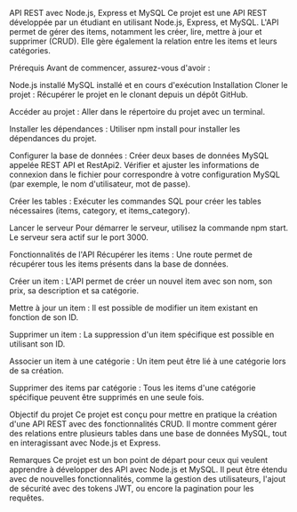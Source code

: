 
API REST avec Node.js, Express et MySQL
Ce projet est une API REST développée par un étudiant en utilisant Node.js, Express, et MySQL. L'API permet de gérer des items, notamment les créer, lire, mettre à jour et supprimer (CRUD). Elle gère également la relation entre les items et leurs catégories.

Prérequis
Avant de commencer, assurez-vous d'avoir :

Node.js installé
MySQL installé et en cours d'exécution
Installation
Cloner le projet : Récupérer le projet en le clonant depuis un dépôt GitHub.

Accéder au projet : Aller dans le répertoire du projet avec un terminal.

Installer les dépendances : Utiliser npm install pour installer les dépendances du projet.

Configurer la base de données : Créer deux bases de  données MySQL appelée REST API et RestApi2. Vérifier et ajuster les informations de connexion dans le fichier pour correspondre à votre configuration MySQL (par exemple, le nom d'utilisateur, mot de passe).

Créer les tables : Exécuter les commandes SQL pour créer les tables nécessaires (items, category, et items_category).

Lancer le serveur
Pour démarrer le serveur, utilisez la commande npm start. Le serveur sera actif sur le port 3000.

Fonctionnalités de l'API
Récupérer les items : Une route permet de récupérer tous les items présents dans la base de données.

Créer un item : L'API permet de créer un nouvel item avec son nom, son prix, sa description et sa catégorie.

Mettre à jour un item : Il est possible de modifier un item existant en fonction de son ID.

Supprimer un item : La suppression d'un item spécifique est possible en utilisant son ID.

Associer un item à une catégorie : Un item peut être lié à une catégorie lors de sa création.

Supprimer des items par catégorie : Tous les items d'une catégorie spécifique peuvent être supprimés en une seule fois.

Objectif du projet
Ce projet est conçu pour mettre en pratique la création d'une API REST avec des fonctionnalités CRUD. Il montre comment gérer des relations entre plusieurs tables dans une base de données MySQL, tout en interagissant avec Node.js et Express.

Remarques
Ce projet est un bon point de départ pour ceux qui veulent apprendre à développer des API avec Node.js et MySQL. Il peut être étendu avec de nouvelles fonctionnalités, comme la gestion des utilisateurs, l'ajout de sécurité avec des tokens JWT, ou encore la pagination pour les requêtes.